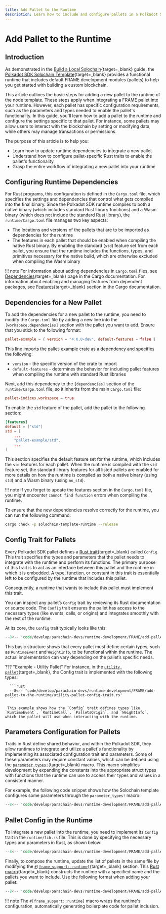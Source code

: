 ```yaml
---
title: Add Pallet to the Runtime
description: Learn how to include and configure pallets in a Polkadot SDK-based runtime, from adding dependencies to implementing necessary traits.
---
```


# Add Pallet to the Runtime

## Introduction

As demonstrated in the [Build a Local Solochain](/tutorials/polkadot-sdk/build-a-blockchain/build-a-local-blockchain/){target=\_blank} guide, the [Polkadot SDK Solochain Template](https://github.com/paritytech/polkadot-sdk-solochain-template){target=\_blank} provides a functional runtime that includes default FRAME development modules (pallets) to help you get started with building a custom blockchain.

This article outlines the basic steps for adding a new pallet to the runtime of the node template. These steps apply when integrating a FRAME pallet into your runtime. However, each pallet has specific configuration requirements, such as the parameters and types needed to enable the pallet's functionality. In this guide, you'll learn how to add a pallet to the runtime and configure the settings specific to that pallet. For instance, some pallets may allow users to interact with the blockchain by setting or modifying data, while others may manage transactions or permissions.

The purpose of this article is to help you:

- Learn how to update runtime dependencies to integrate a new pallet
- Understand how to configure pallet-specific Rust traits to enable the pallet's functionality
- Grasp the entire workflow of integrating a new pallet into your runtime

## Configuring Runtime Dependencies

For Rust programs, this configuration is defined in the `Cargo.toml` file, which specifies the settings and dependencies that control what gets compiled into the final binary. Since the Polkadot SDK runtime compiles to both a native binary (which includes standard Rust library functions) and a Wasm binary (which does not include the standard Rust library), the `runtime/Cargo.toml` file manages two key aspects:

- The locations and versions of the pallets that are to be imported as dependencies for the runtime
- The features in each pallet that should be enabled when compiling the native Rust binary. By enabling the standard (`std`) feature set from each pallet, you ensure that the runtime includes the functions, types, and primitives necessary for the native build, which are otherwise excluded when compiling the Wasm binary

!!! note
    For information about adding dependencies in `Cargo.toml` files, see [Dependencies](https://doc.rust-lang.org/cargo/guide/dependencies.html){target=\_blank} page in the Cargo documentation. For information about enabling and managing features from dependent packages, see [Features](https://doc.rust-lang.org/cargo/reference/features.html){target=\_blank} section in the Cargo documentation.

## Dependencies for a New Pallet

To add the dependencies for a new pallet to the runtime, you need to modify the `Cargo.toml` file by adding a new line into the `[workspace.dependencies]` section with the pallet you want to add. Ensure that you stick to the following format:

```toml
pallet-example = { version = "4.0.0-dev", default-features = false }
```

This line imports the pallet-example crate as a dependency and specifies the following:

- `version` - the specific version of the crate to import
- `default-features` - determines the behavior for including pallet features when compiling the runtime with standard Rust libraries

Next, add this dependency to the `[dependencies]` section of the `runtime/Cargo.toml` file, so it inherits from the main `Cargo.toml` file:

```toml
pallet-indices.workspace = true
```

To enable the `std` feature of the pallet, add the pallet to the following section:

```toml
[features]
default = ["std"]
std = [
    ...
    "pallet-example/std",
    ...
]
```

This section specifies the default feature set for the runtime, which includes the `std` features for each pallet. When the runtime is compiled with the `std` feature set, the standard library features for all listed pallets are enabled for more details on how the runtime is compiled as both a native binary (using `std`) and a Wasm binary (using `no_std`).

!!! note
    If you forget to update the features section in the `Cargo.toml` file, you might encounter `cannot find function` errors when compiling the runtime.

To ensure that the new dependencies resolve correctly for the runtime, you can run the following command:

```bash
cargo check -p solochain-template-runtime --release
```

## Config Trait for Pallets

Every Polkadot SDK pallet defines a [Rust trait](https://doc.rust-lang.org/book/ch10-02-traits.html){target=\_blank} called `Config`. This trait specifies the types and parameters that the pallet needs to integrate with the runtime and perform its functions. The primary purpose of this trait is to act as an interface between this pallet and the runtime in which it is embedded. A type, function, or constant in this trait is essentially left to be configured by the runtime that includes this pallet.

Consequently, a runtime that wants to include this pallet must implement this trait.

You can inspect any pallet’s `Config` trait by reviewing its Rust documentation or source code. The `Config` trait ensures the pallet has access to the necessary types (like events, calls, or origins) and integrates smoothly with the rest of the runtime.

At its core, the `Config` trait typically looks like this:

```rust
--8<-- 'code/develop/parachain-devs/runtime-development/FRAME/add-pallet-to-the-runtime/pallet-basic-config-trait.rs'
```

This basic structure shows that every pallet must define certain types, such as `RuntimeEvent` and `WeightInfo`, to be functional within the runtime. The actual implementation can vary depending on the pallet’s specific needs.

??? "Example - Utility Pallet"
      For instance, in the [`utility pallet`](https://github.com/paritytech/polkadot-sdk/tree/master/substrate/frame/utility){target=\_blank}, the Config trait is implemented with the following types:

      ```rust
      --8<-- 'code/develop/parachain-devs/runtime-development/FRAME/add-pallet-to-the-runtime/utility-pallet-config-trait.rs'
      ```

     This example shows how the `Config` trait defines types like `RuntimeEvent`, `RuntimeCall`, `PalletsOrigin`, and `WeightInfo`, which the pallet will use when interacting with the runtime.

## Parameters Configuration for Pallets

Traits in Rust define shared behavior, and within the Polkadot SDK, they allow runtimes to integrate and utilize a pallet's functionality by implementing its associated configuration trait and parameters. Some of these parameters may require constant values, which can be defined using the [`parameter_types!`](https://paritytech.github.io/polkadot-sdk/master/frame_support/macro.parameter_types.html){target=\_blank} macro. This macro simplifies development by expanding the constants into the appropriate struct types with functions that the runtime can use to access their types and values in a consistent manner.

For example, the following code snippet shows how the Solochain template configures some parameters through the `parameter_types!` macro:

```rust
--8<-- 'code/develop/parachain-devs/runtime-development/FRAME/add-pallet-to-the-runtime/parameter-types-example.rs'
```

## Pallet Config in the Runtime

To integrate a new pallet into the runtime, you need to implement its `Config` trait in the `runtime/lib.rs` file. This is done by specifying the necessary types and parameters in Rust, as shown below:

```rust
--8<-- 'code/develop/parachain-devs/runtime-development/FRAME/add-pallet-to-the-runtime/impl-pallet-example-in-runtime.rs'
```

Finally, to compose the runtime, update the list of pallets in the same file by modifying the [`#[frame_support::runtime]`](https://paritytech.github.io/polkadot-sdk/master/frame_support/attr.runtime.html){target=_blank} section. This [Rust macro](https://doc.rust-lang.org/book/ch19-06-macros.html){target=_blank} constructs the runtime with a specified name and the pallets you want to include. Use the following format when adding your pallet:

```rust
--8<-- 'code/develop/parachain-devs/runtime-development/FRAME/add-pallet-to-the-runtime/frame-support-runtime-macro.rs'
```

!!! note
    The `#[frame_support::runtime]` macro wraps the runtime's configuration, automatically generating boilerplate code for pallet inclusion.